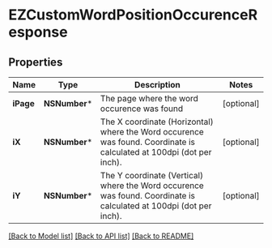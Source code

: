 # EZCustomWordPositionOccurenceResponse

## Properties
Name | Type | Description | Notes
------------ | ------------- | ------------- | -------------
**iPage** | **NSNumber*** | The page where the word occurence was found | [optional] 
**iX** | **NSNumber*** | The X coordinate (Horizontal) where the Word occurence was found.  Coordinate is calculated at 100dpi (dot per inch). | [optional] 
**iY** | **NSNumber*** | The Y coordinate (Vertical) where the Word occurence was found.  Coordinate is calculated at 100dpi (dot per inch). | [optional] 

[[Back to Model list]](../README.md#documentation-for-models) [[Back to API list]](../README.md#documentation-for-api-endpoints) [[Back to README]](../README.md)


